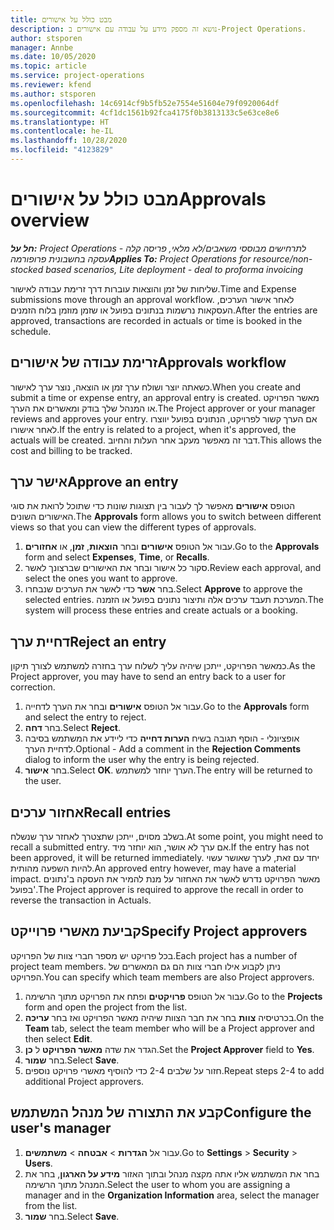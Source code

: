 ```yaml
---
title: מבט כולל על אישורים
description: נושא זה מספק מידע על עבודה עם אישורים ב-Project Operations.
author: stsporen
manager: Annbe
ms.date: 10/05/2020
ms.topic: article
ms.service: project-operations
ms.reviewer: kfend
ms.author: stsporen
ms.openlocfilehash: 14c6914cf9b5fb52e7554e51604e79f0920064df
ms.sourcegitcommit: 4cf1dc1561b92fca4175f0b3813133c5e63ce8e6
ms.translationtype: HT
ms.contentlocale: he-IL
ms.lasthandoff: 10/28/2020
ms.locfileid: "4123829"
---
```

# <a name="approvals-overview"></a><span data-ttu-id="b7996-103">מבט כולל על אישורים</span><span class="sxs-lookup"><span data-stu-id="b7996-103">Approvals overview</span></span>

<span data-ttu-id="b7996-104">_**חל על:** Project Operations לתרחישים מבוססי משאבים/לא מלאי, פריסה קלה - עסקה בחשבונית פרופורמה_</span><span class="sxs-lookup"><span data-stu-id="b7996-104">_**Applies To:** Project Operations for resource/non-stocked based scenarios, Lite deployment - deal to proforma invoicing_</span></span>

<span data-ttu-id="b7996-105">שליחות של זמן והוצאות עוברות דרך זרימת עבודה לאישור.</span><span class="sxs-lookup"><span data-stu-id="b7996-105">Time and Expense submissions move through an approval workflow.</span></span> <span data-ttu-id="b7996-106">לאחר אישור הערכים, העסקאות נרשמות בנתונים בפועל או שזמן מוזמן בלוח הזמנים.</span><span class="sxs-lookup"><span data-stu-id="b7996-106">After the entries are approved, transactions are recorded in actuals or time is booked in the schedule.</span></span>

## <a name="approvals-workflow"></a><span data-ttu-id="b7996-107">זרימת עבודה של אישורים</span><span class="sxs-lookup"><span data-stu-id="b7996-107">Approvals workflow</span></span>
<span data-ttu-id="b7996-108">כשאתה יוצר ושולח ערך זמן או הוצאה, נוצר ערך לאישור.</span><span class="sxs-lookup"><span data-stu-id="b7996-108">When you create and submit a time or expense entry, an approval entry is created.</span></span> <span data-ttu-id="b7996-109">מאשר הפרויקט או המנהל שלך בודק ומאשרים את הערך.</span><span class="sxs-lookup"><span data-stu-id="b7996-109">The Project approver or your manager reviews and approves your entry.</span></span> <span data-ttu-id="b7996-110">אם הערך קשור לפרויקט, הנתונים בפועל יווצרו לאחר אישורו.</span><span class="sxs-lookup"><span data-stu-id="b7996-110">If the entry is related to a project, when it's approved, the actuals will be created.</span></span> <span data-ttu-id="b7996-111">דבר זה מאפשר מעקב אחר העלות והחיוב.</span><span class="sxs-lookup"><span data-stu-id="b7996-111">This allows the cost and billing to be tracked.</span></span> 

## <a name="approve-an-entry"></a><span data-ttu-id="b7996-112">אישר ערך</span><span class="sxs-lookup"><span data-stu-id="b7996-112">Approve an entry</span></span>
<span data-ttu-id="b7996-113">הטופס **אישורים** מאפשר לך לעבור בין תצוגות שונות כדי שתוכל לרואת את סוגי האישורים השונים.</span><span class="sxs-lookup"><span data-stu-id="b7996-113">The **Approvals** form allows you to switch between different views so that you can view the different types of approvals.</span></span>
  
1. <span data-ttu-id="b7996-114">עבור אל הטופס **אישורים** ובחר **הוצאות**, **זמן**, או **אחזורים**.</span><span class="sxs-lookup"><span data-stu-id="b7996-114">Go to the **Approvals** form and select **Expenses**, **Time**, or **Recalls**.</span></span>
2. <span data-ttu-id="b7996-115">סקור כל אישור ובחר את האישורים שברצונך לאשר.</span><span class="sxs-lookup"><span data-stu-id="b7996-115">Review each approval, and select the ones you want to approve.</span></span>
3. <span data-ttu-id="b7996-116">בחר **אשר** כדי לאשר את הערכים שנבחרו.</span><span class="sxs-lookup"><span data-stu-id="b7996-116">Select **Approve** to approve the selected entries.</span></span>
<span data-ttu-id="b7996-117">המערכת תעבד ערכים אלה ותיצור נתונים בפועל או הזמנה.</span><span class="sxs-lookup"><span data-stu-id="b7996-117">The system will process these entries and create actuals or a booking.</span></span>

## <a name="reject-an-entry"></a><span data-ttu-id="b7996-118">דחיית ערך</span><span class="sxs-lookup"><span data-stu-id="b7996-118">Reject an entry</span></span>
<span data-ttu-id="b7996-119">כמאשר הפרויקט, ייתכן שיהיה עליך לשלוח ערך בחזרה למשתמש לצורך תיקון.</span><span class="sxs-lookup"><span data-stu-id="b7996-119">As the Project approver, you may have to send an entry back to a user for correction.</span></span>
  
1. <span data-ttu-id="b7996-120">עבור אל הטופס **אישורים** ובחר את הערך לדחייה.</span><span class="sxs-lookup"><span data-stu-id="b7996-120">Go to the **Approvals** form and select the entry to reject.</span></span> 
2. <span data-ttu-id="b7996-121">בחר **דחה**.</span><span class="sxs-lookup"><span data-stu-id="b7996-121">Select **Reject**.</span></span>
3. <span data-ttu-id="b7996-122">אופציונלי - הוסף תגובה בשיח **הערות דחייה** כדי ליידע את המשתמש בסיבה לדחיית הערך.</span><span class="sxs-lookup"><span data-stu-id="b7996-122">Optional - Add a comment in the **Rejection Comments** dialog to inform the user why the entry is being rejected.</span></span>
4. <span data-ttu-id="b7996-123">בחר **אישור**.</span><span class="sxs-lookup"><span data-stu-id="b7996-123">Select **OK**.</span></span> <span data-ttu-id="b7996-124">הערך יוחזר למשתמש.</span><span class="sxs-lookup"><span data-stu-id="b7996-124">The entry will be returned to the user.</span></span>
  
## <a name="recall-entries"></a><span data-ttu-id="b7996-125">אחזור ערכים</span><span class="sxs-lookup"><span data-stu-id="b7996-125">Recall entries</span></span>
<span data-ttu-id="b7996-126">בשלב מסוים, ייתכן שתצטרך לאחזר ערך שנשלח.</span><span class="sxs-lookup"><span data-stu-id="b7996-126">At some point, you might need to recall a submitted entry.</span></span> <span data-ttu-id="b7996-127">אם ערך לא אושר, הוא יוחזר מיד.</span><span class="sxs-lookup"><span data-stu-id="b7996-127">If the entry has not been approved, it will be returned immediately.</span></span> <span data-ttu-id="b7996-128">יחד עם זאת, לערך שאושר עשוי להיות השפעה מהותית.</span><span class="sxs-lookup"><span data-stu-id="b7996-128">An approved entry however, may have a material impact.</span></span> <span data-ttu-id="b7996-129">מאשר הפרויקט נדרש לאשר את האחזור על מנת להמיר את העסקה ב'נתונים בפועל'.</span><span class="sxs-lookup"><span data-stu-id="b7996-129">The Project approver is required to approve the recall in order to reverse the transaction in Actuals.</span></span>

## <a name="specify-project-approvers"></a><span data-ttu-id="b7996-130">קביעת מאשרי פרוייקט</span><span class="sxs-lookup"><span data-stu-id="b7996-130">Specify Project approvers</span></span>
<span data-ttu-id="b7996-131">בכל פרויקט יש מספר חברי צוות של הפרויקט.</span><span class="sxs-lookup"><span data-stu-id="b7996-131">Each project has a number of project team members.</span></span> <span data-ttu-id="b7996-132">ניתן לקבוע אילו חברי צוות הם גם המאשרים של הפרויקט.</span><span class="sxs-lookup"><span data-stu-id="b7996-132">You can specify which team members are also Project approvers.</span></span>

1. <span data-ttu-id="b7996-133">עבור אל הטופס **פרויקטים** ופתח את הפרויקט מתוך הרשימה.</span><span class="sxs-lookup"><span data-stu-id="b7996-133">Go to the **Projects** form and open the project from the list.</span></span>
2. <span data-ttu-id="b7996-134">בכרטיסיה **צוות** בחר את חבר הצוות שיהיה מאשר הפרויקט ואז בחר **עריכה**.</span><span class="sxs-lookup"><span data-stu-id="b7996-134">On the **Team** tab, select the team member who will be a Project approver and then select **Edit**.</span></span>
3. <span data-ttu-id="b7996-135">הגדר את שדה **מאשר הפרויקט** ל **כן**.</span><span class="sxs-lookup"><span data-stu-id="b7996-135">Set the **Project Approver** field to **Yes**.</span></span>
4. <span data-ttu-id="b7996-136">בחר **שמור**.</span><span class="sxs-lookup"><span data-stu-id="b7996-136">Select **Save**.</span></span>
5. <span data-ttu-id="b7996-137">חזור על שלבים 2-4‏ כדי להוסיף מאשרי פרויקט נוספים.</span><span class="sxs-lookup"><span data-stu-id="b7996-137">Repeat steps 2-4 to add additional Project approvers.</span></span>

## <a name="configure-the-users-manager"></a><span data-ttu-id="b7996-138">קבע את התצורה של מנהל המשתמש</span><span class="sxs-lookup"><span data-stu-id="b7996-138">Configure the user's manager</span></span>

1. <span data-ttu-id="b7996-139">עבור אל **הגדרות** > **אבטחה** > **משתמשים**.</span><span class="sxs-lookup"><span data-stu-id="b7996-139">Go to **Settings** > **Security** > **Users**.</span></span>
2. <span data-ttu-id="b7996-140">בחר את המשתמש אליו אתה מקצה מנהל ובתוך האזור **מידע על הארגון**, בחר את המנהל מתוך הרשימה.</span><span class="sxs-lookup"><span data-stu-id="b7996-140">Select the user to whom you are assigning a manager and in the **Organization Information** area, select the manager from the list.</span></span> 
3. <span data-ttu-id="b7996-141">בחר **שמור**.</span><span class="sxs-lookup"><span data-stu-id="b7996-141">Select **Save**.</span></span>


